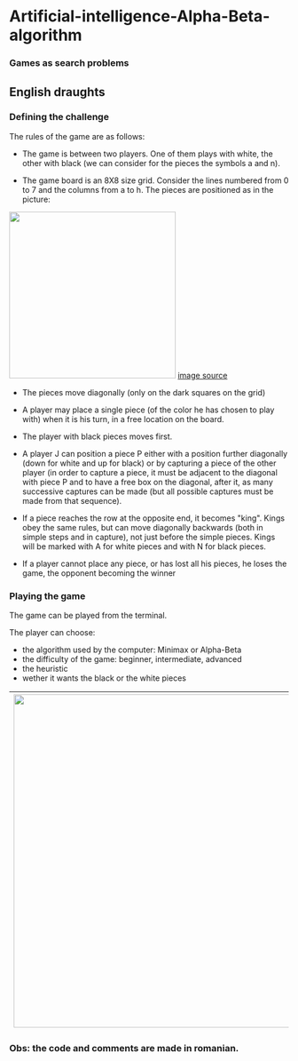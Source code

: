 # Artificial-intelligence-Alpha-Beta-algorithm
### Games as search problems

## English draughts
### Defining the challenge

The rules of the game are as follows:

- The game is between two players. One of them plays with white, the other with black (we can consider for the pieces the symbols a and n).

- The game board is an 8X8 size grid. Consider the lines numbered from 0 to 7 and the columns from a to h. The pieces are positioned as in the picture:

<img src="https://user-images.githubusercontent.com/57111995/86345750-9d4c5b80-bc64-11ea-9194-46695eae8000.jpg" data-canonical-src="https://user-images.githubusercontent.com/57111995/86345750-9d4c5b80-bc64-11ea-9194-46695eae8000.jpg" width="300" height="300" /> [image source](https://www.vectorstock.com/royalty-free-vector/board-with-checkers-vector-3523363)

- The pieces move diagonally (only on the dark squares on the grid)

- A player may place a single piece (of the color he has chosen to play with) when it is his turn, in a free location on the board.

- The player with black pieces moves first.

- A player J can position a piece P either with a position further diagonally (down for white and up for black) or by capturing a piece of the other player (in order to capture a piece, it must be adjacent to the diagonal with piece P and to have a free box on the diagonal, after it, as many successive captures can be made (but all possible captures must be made from that sequence).

- If a piece reaches the row at the opposite end, it becomes "king". Kings obey the same rules, but can move diagonally backwards (both in simple steps and in capture), not just before the simple pieces. Kings will be marked with A for white pieces and with N for black pieces.

- If a player cannot place any piece, or has lost all his pieces, he loses the game, the opponent becoming the winner

### Playing the game
The game can be played from the terminal.

The player can choose:
- the algorithm used by the computer: Minimax or Alpha-Beta
- the difficulty of the game: beginner, intermediate, advanced
- the heuristic
- wether it wants the black or the white pieces

| <img src="https://user-images.githubusercontent.com/57111995/86347731-61ff5c00-bc67-11ea-9e25-bcec77485a81.png" data-canonical-src="https://user-images.githubusercontent.com/57111995/86347731-61ff5c00-bc67-11ea-9e25-bcec77485a81.png" width="500" height="600" />  | <img src="https://user-images.githubusercontent.com/57111995/86347732-6297f280-bc67-11ea-9c81-183cf1ae8692.png" data-canonical-src="https://user-images.githubusercontent.com/57111995/86347732-6297f280-bc67-11ea-9c81-183cf1ae8692.png" width="500" height="600" /> |
|-|-|

### Obs: the code and comments are made in romanian.
